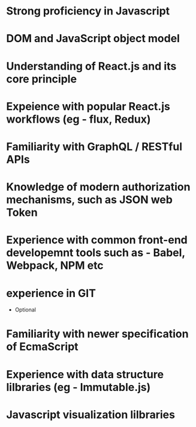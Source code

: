 # Strong proficiency in Javascript

# DOM and JavaScript object model

# Understanding of React.js and its core principle

# Expeience with popular React.js workflows (eg -  flux, Redux)

# Familiarity with GraphQL / RESTful APIs

# Knowledge of modern authorization mechanisms, such as JSON web Token 

# Experience with common front-end developemnt tools such as - Babel, Webpack, NPM etc

# experience in GIT

- Optional 
# Familiarity with newer specification of EcmaScript

# Experience with data structure lilbraries (eg - Immutable.js)

# Javascript visualization lilbraries 